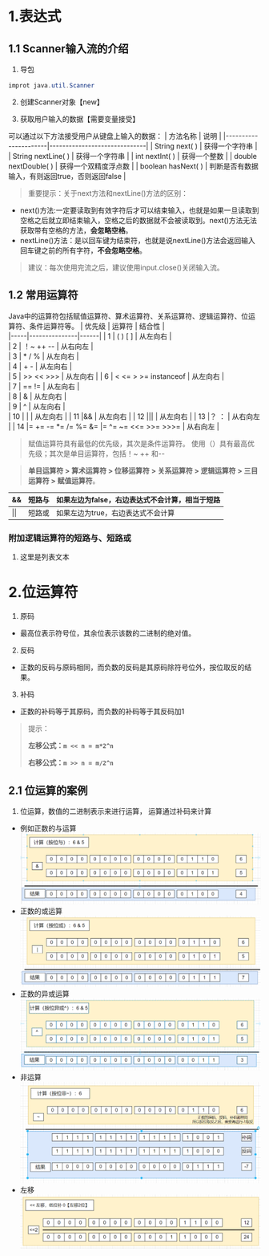 # 1.表达式
## 1.1 Scanner输入流的介绍

1. 导包
```java
improt java.util.Scanner
```
2. 创建Scanner对象【new】

3. 获取用户输入的数据【需要变量接受】

可以通过以下方法接受用户从键盘上输入的数据：
| 方法名称                 | 说明                           |
|----------------------|------------------------------|
| String next( )       | 获得一个字符串                      |
| String nextLine( )   | 获得一个字符串                      |
| int nextInt( )       | 获得一个整数                       |
| double nextDouble( ) | 获得一个双精度浮点数                   |
| boolean hasNext( )   | 判断是否有数据输入，有则返回true，否则返回false |

> 重要提示：关于next方法和nextLine()方法的区别：

- next()方法:一定要读取到有效字符后才可以结束输入，也就是如果一旦读取到空格之后就立即结束输入，空格之后的数据就不会被读取到。next()方法无法获取带有空格的方法，**会忽略空格**。
- nextLine()方法：是以回车键为结束符，也就是说nextLine()方法会返回输入回车键之前的所有字符，**不会忽略空格**。
> 建议：每次使用完流之后，建议使用input.close()关闭输入流。
## 1.2 常用运算符
Java中的运算符包括赋值运算符、算术运算符、关系运算符、逻辑运算符、位运算符、条件运算符等。
| 优先级 | 运算符           | 结合性  |    
|-----|---------------|------|
| 1   | ( ) [ ]       | 从左向右 |      
| 2   | ！~ ++ --      | 从右向左 |      
| 3   | *   /    %    | 从左向右 |      
| 4   | +    -        | 从左向右 |      
| 5   | >>   <<   >>> | 从左向右 |
| 6   | <  <=  >  >=   instanceof      | 从左向右 |      
| 7   | ==    !=      | 从左向右 |      
| 8   | &             | 从左向右 |      
| 9   | ^             | 从左向右 |      
| 10   | \|             | 从左向右 |
| 11   |&&               | 从左向右 |
| 12   |\|\|              | 从左向右 |
| 13   |？ ：               | 从右向左 |
| 14   |= += -= *= /= %= &= \|= ^= ~= <<= >>= >>>=               | 从右向左 |
> 赋值运算符具有最低的优先级，其次是条件运算符。
> 使用（）具有最高优先级；其次是单目运算符，包括！~ ++ 和--

> **单目运算符 > 算术运算符 > 位移运算符 > 关系运算符 > 逻辑运算符 > 三目运算符 > 赋值运算符**。

| && | 短路与 | 如果左边为false，右边表达式不会计算，相当于短路 |  
|----|-----|----------------------------|
| \|\| | 短路或 | 如果左边为true，右边表达式不会计算 |

### 附加逻辑运算符的短路与、短路或
1. 这里是列表文本
# 2.位运算符
1. 原码
- 最高位表示符号位，其余位表示该数的二进制的绝对值。
2. 反码
- 正数的反码与原码相同，而负数的反码是其原码除符号位外，按位取反的结果。
3. 补码
- 正数的补码等于其原码，而负数的补码等于其反码加1


> 提示：
> 
> **左移公式：`m << n = m*2^n`**
> 
> **右移公式：`m >> n = m/2^n`**

## 2.1 位运算的案例
1. 位运算，数值的二进制表示来进行运算，
运算通过补码来计算
- 例如正数的与运算
![输入图片说明](../image/image.png)
- 正数的或运算
![输入图片说明](../image/%E6%88%96%E8%BF%90%E7%AE%97.png)
- 正数的异或运算
![输入图片说明](../image/%E5%BC%82%E6%88%96%E8%BF%90%E7%AE%97.png)
- 非运算
![输入图片说明](../image/%E5%8F%96%E5%8F%8D.png)
- 左移
![输入图片说明](../image/%E5%B7%A6%E7%A7%BB.png)










